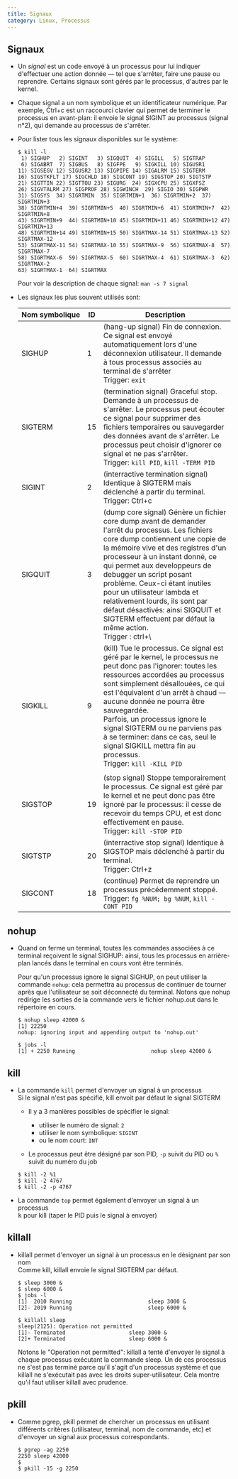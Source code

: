 ```yaml
---
title: Signaux
category: Linux, Processus
---
```


## Signaux

* Un *signal* est un code envoyé à un processus pour lui indiquer d'effectuer une action donnée — tel que s'arrêter, faire une pause ou reprendre. Certains signaux sont gérés par le processus, d'autres par le kernel.

* Chaque signal a un nom symbolique et un identificateur numérique. Par exemple, Ctrl+c est un raccourci clavier qui permet de terminer le processus en avant-plan: il envoie le signal SIGINT au processus (signal n°2), qui demande au processus de s'arrêter.

* Pour lister tous les signaux disponibles sur le système:

  ```
  $ kill -l
   1) SIGHUP   2) SIGINT   3) SIGQUIT  4) SIGILL   5) SIGTRAP
   6) SIGABRT  7) SIGBUS   8) SIGFPE   9) SIGKILL 10) SIGUSR1
  11) SIGSEGV 12) SIGUSR2 13) SIGPIPE 14) SIGALRM 15) SIGTERM
  16) SIGSTKFLT 17) SIGCHLD 18) SIGCONT 19) SIGSTOP 20) SIGTSTP
  21) SIGTTIN 22) SIGTTOU 23) SIGURG  24) SIGXCPU 25) SIGXFSZ
  26) SIGVTALRM 27) SIGPROF 28) SIGWINCH  29) SIGIO 30) SIGPWR
  31) SIGSYS  34) SIGRTMIN  35) SIGRTMIN+1  36) SIGRTMIN+2  37) SIGRTMIN+3
  38) SIGRTMIN+4  39) SIGRTMIN+5  40) SIGRTMIN+6  41) SIGRTMIN+7  42) SIGRTMIN+8
  43) SIGRTMIN+9  44) SIGRTMIN+10 45) SIGRTMIN+11 46) SIGRTMIN+12 47) SIGRTMIN+13
  48) SIGRTMIN+14 49) SIGRTMIN+15 50) SIGRTMAX-14 51) SIGRTMAX-13 52) SIGRTMAX-12
  53) SIGRTMAX-11 54) SIGRTMAX-10 55) SIGRTMAX-9  56) SIGRTMAX-8  57) SIGRTMAX-7
  58) SIGRTMAX-6  59) SIGRTMAX-5  60) SIGRTMAX-4  61) SIGRTMAX-3  62) SIGRTMAX-2
  63) SIGRTMAX-1  64) SIGRTMAX
  ```

  Pour voir la description de chaque signal: `man -s 7 signal`

* Les signaux les plus souvent utilisés sont:

  | Nom&nbsp;symbolique | ID | Description
  |---      |--- |---
  | SIGHUP  | 1  | (hang-up signal) Fin de connexion. Ce signal est envoyé automatiquement lors d'une déconnexion utilisateur. Il demande à tous processus associés au terminal de s'arrêter<br> Trigger: `exit`
  | SIGTERM | 15 | (termination signal) Graceful stop. Demande à un processus de s'arrêter. Le processus peut écouter ce signal pour supprimer des fichiers temporaires ou sauvegarder des données avant de s'arrêter. Le processus peut choisir d'ignorer ce signal et ne pas s'arrêter.<br> Trigger: `kill PID`, `kill -TERM PID`
  | SIGINT  | 2 | (interractive termination signal) Identique à SIGTERM mais déclenché à partir du terminal.<br> Trigger: Ctrl+c
  | SIGQUIT | 3  | (dump core signal) Génère un fichier core dump avant de demander l'arrêt du processus. Les fichiers core dump contiennent une copie de la mémoire vive et des registres d'un processeur à un instant donné, ce qui permet aux developpeurs de debugger un script posant problème. Ceux-ci étant inutiles pour un utilisateur lambda et relativement lourds, ils sont par défaut désactivés: ainsi SIGQUIT et SIGTERM effectuent par défaut la même action.<br> Trigger : ctrl+\\
  | SIGKILL | 9  | (kill) Tue le processus. Ce signal est géré par le kernel, le processus ne peut donc pas l'ignorer: toutes les ressources accordées au processus sont simplement désallouées, ce qui est l'équivalent d'un arrêt à chaud — aucune donnée ne pourra être sauvegardée.<br>Parfois, un processus ignore le signal SIGTERM ou ne parviens pas à se terminer: dans ce cas, seul le signal SIGKILL mettra fin au processus.<br> Trigger: `kill -KILL PID`
  | | |
  | SIGSTOP | 19 | (stop signal) Stoppe temporairement le processus. Ce signal est géré par le kernel et ne peut donc pas être ignoré par le processus: il cesse de recevoir du temps CPU, et est donc effectivement en pause.<br> Trigger: `kill -STOP PID`
  | SIGTSTP | 20 | (interractive stop signal) Identique à SIGSTOP mais déclenché à partir du terminal.<br> Trigger: Ctrl+z
  | SIGCONT | 18 | (continue) Permet de reprendre un processus précédemment stoppé.<br> Trigger: `fg %NUM; bg %NUM`, `kill -CONT PID`

## nohup

* Quand on ferme un terminal, toutes les commandes associées à ce terminal reçoivent le signal SIGHUP: ainsi, tous les processus en arrière-plan lancés dans le terminal en cours vont être terminés.

  Pour qu'un processus ignore le signal SIGHUP, on peut utiliser la commande `nohup`: cela permettra au processus  de continuer de tourner après que l'utilisateur se soit déconnecté du terminal. Notons que nohup redirige les sorties de la commande vers le fichier nohup.out dans le répertoire en cours.

  ```
  $ nohup sleep 42000 &
  [1] 22250
  nohup: ignoring input and appending output to 'nohup.out'

  $ jobs -l
  [1] + 2250 Running                        nohup sleep 42000 &
  ```

## kill

* La commande `kill` permet d'envoyer un signal à un processus  
  Si le signal n'est pas spécifié, kill envoit par défaut le signal SIGTERM

  * Il y a 3 manières possibles de spécifier le signal:

    - utiliser le numéro de signal: `2`
    - utiliser le nom symbolique: `SIGINT`
    - ou le nom court: `INT`

  * Le processus peut être désigné par son PID, `-p` suivit du PID ou `%` suivit du numéro du job

  ```
  $ kill -2 %1
  $ kill -2 4767
  $ kill -2 -p 4767
  ```

* La commande `top` permet également d'envoyer un signal à un processus  
  <kbd>k</kbd> pour kill (taper le PID puis le signal à envoyer)

## killall

* killall permet d'envoyer un signal à un processus en le désignant par son nom  
  Comme kill, killall envoie le signal SIGTERM par défaut.

  ```
  $ sleep 3000 &
  $ sleep 6000 &
  $ jobs -l
  [1]  2010 Running                        sleep 3000 &
  [2]- 2019 Running                        sleep 6000 &

  $ killall sleep
  sleep(2125): Operation not permitted
  [1]- Terminated                    sleep 3000 &
  [2]+ Terminated                    sleep 6000 &
  ```

  Notons le "Operation not permitted": killall a tenté d'envoyer le signal à chaque processus exécutant la commande sleep. Un de ces processus ne s'est pas terminé parce qu'il s'agit d'un processus système et que killall ne s'exécutait pas avec les droits super-utilisateur. Cela montre qu'il faut utiliser killall avec prudence.

## pkill

* Comme pgrep, pkill permet de chercher un processus en utilisant différents critères (utilisateur, terminal, nom de commande, etc) et d'envoyer un signal aux processus correspondants.

  ```
  $ pgrep -ag 2250
  2250 sleep 42000
  $
  $ pkill -15 -g 2250
  ```
